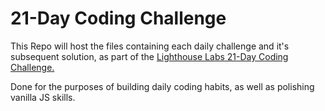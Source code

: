 # 21-Day Coding Challenge

This Repo will host the files containing each daily challenge and it's subsequent solution, as part of the [Lighthouse Labs 21-Day Coding Challenge.](https://coding-challenge.lighthouselabs.ca/about)

Done for the purposes of building daily coding habits, as well as polishing vanilla JS skills.
